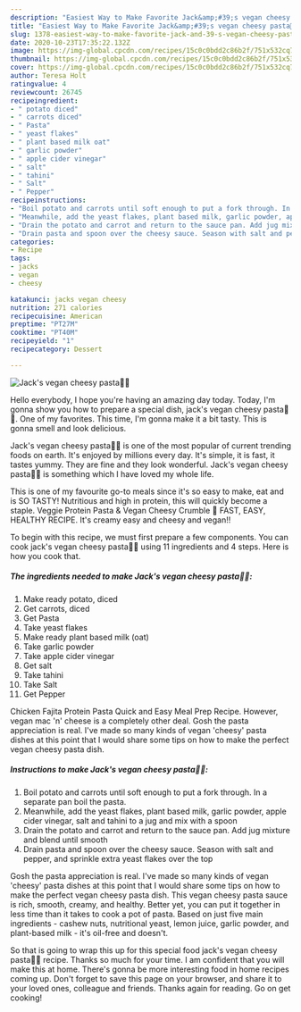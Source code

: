 ```yaml
---
description: "Easiest Way to Make Favorite Jack&amp;#39;s vegan cheesy pasta🧀🍝"
title: "Easiest Way to Make Favorite Jack&amp;#39;s vegan cheesy pasta🧀🍝"
slug: 1378-easiest-way-to-make-favorite-jack-and-39-s-vegan-cheesy-pasta
date: 2020-10-23T17:35:22.132Z
image: https://img-global.cpcdn.com/recipes/15c0c0bdd2c86b2f/751x532cq70/jacks-vegan-cheesy-pasta🧀🍝-recipe-main-photo.jpg
thumbnail: https://img-global.cpcdn.com/recipes/15c0c0bdd2c86b2f/751x532cq70/jacks-vegan-cheesy-pasta🧀🍝-recipe-main-photo.jpg
cover: https://img-global.cpcdn.com/recipes/15c0c0bdd2c86b2f/751x532cq70/jacks-vegan-cheesy-pasta🧀🍝-recipe-main-photo.jpg
author: Teresa Holt
ratingvalue: 4
reviewcount: 26745
recipeingredient:
- " potato diced"
- " carrots diced"
- " Pasta"
- " yeast flakes"
- " plant based milk oat"
- " garlic powder"
- " apple cider vinegar"
- " salt"
- " tahini"
- " Salt"
- " Pepper"
recipeinstructions:
- "Boil potato and carrots until soft enough to put a fork through. In a separate pan boil the pasta."
- "Meanwhile, add the yeast flakes, plant based milk, garlic powder, apple cider vinegar, salt and tahini to a jug and mix with a spoon"
- "Drain the potato and carrot and return to the sauce pan. Add jug mixture and blend until smooth"
- "Drain pasta and spoon over the cheesy sauce. Season with salt and pepper, and sprinkle extra yeast flakes over the top"
categories:
- Recipe
tags:
- jacks
- vegan
- cheesy

katakunci: jacks vegan cheesy 
nutrition: 271 calories
recipecuisine: American
preptime: "PT27M"
cooktime: "PT40M"
recipeyield: "1"
recipecategory: Dessert

---
```



![Jack&#39;s vegan cheesy pasta🧀🍝](https://img-global.cpcdn.com/recipes/15c0c0bdd2c86b2f/751x532cq70/jacks-vegan-cheesy-pasta🧀🍝-recipe-main-photo.jpg)

Hello everybody, I hope you're having an amazing day today. Today, I'm gonna show you how to prepare a special dish, jack&#39;s vegan cheesy pasta🧀🍝. One of my favorites. This time, I'm gonna make it a bit tasty. This is gonna smell and look delicious.

Jack&#39;s vegan cheesy pasta🧀🍝 is one of the most popular of current trending foods on earth. It's enjoyed by millions every day. It's simple, it is fast, it tastes yummy. They are fine and they look wonderful. Jack&#39;s vegan cheesy pasta🧀🍝 is something which I have loved my whole life.

This is one of my favourite go-to meals since it&#39;s so easy to make, eat and is SO TASTY! Nutritious and high in protein, this will quickly become a staple. Veggie Protein Pasta &amp; Vegan Cheesy Crumble 🍝 FAST, EASY, HEALTHY RECIPE. It&#39;s creamy easy and cheesy and vegan!!


To begin with this recipe, we must first prepare a few components. You can cook jack&#39;s vegan cheesy pasta🧀🍝 using 11 ingredients and 4 steps. Here is how you cook that.

<!--inarticleads1-->

##### The ingredients needed to make Jack&#39;s vegan cheesy pasta🧀🍝:

1. Make ready  potato, diced
1. Get  carrots, diced
1. Get  Pasta
1. Take  yeast flakes
1. Make ready  plant based milk (oat)
1. Take  garlic powder
1. Take  apple cider vinegar
1. Get  salt
1. Take  tahini
1. Take  Salt
1. Get  Pepper


Chicken Fajita Protein Pasta Quick and Easy Meal Prep Recipe. However, vegan mac &#39;n&#39; cheese is a completely other deal. Gosh the pasta appreciation is real. I&#39;ve made so many kinds of vegan &#39;cheesy&#39; pasta dishes at this point that I would share some tips on how to make the perfect vegan cheesy pasta dish. 

<!--inarticleads2-->

##### Instructions to make Jack&#39;s vegan cheesy pasta🧀🍝:

1. Boil potato and carrots until soft enough to put a fork through. In a separate pan boil the pasta.
1. Meanwhile, add the yeast flakes, plant based milk, garlic powder, apple cider vinegar, salt and tahini to a jug and mix with a spoon
1. Drain the potato and carrot and return to the sauce pan. Add jug mixture and blend until smooth
1. Drain pasta and spoon over the cheesy sauce. Season with salt and pepper, and sprinkle extra yeast flakes over the top


Gosh the pasta appreciation is real. I&#39;ve made so many kinds of vegan &#39;cheesy&#39; pasta dishes at this point that I would share some tips on how to make the perfect vegan cheesy pasta dish. This vegan cheesy pasta sauce is rich, smooth, creamy, and healthy. Better yet, you can put it together in less time than it takes to cook a pot of pasta. Based on just five main ingredients - cashew nuts, nutritional yeast, lemon juice, garlic powder, and plant-based milk - it&#39;s oil-free and doesn&#39;t. 

So that is going to wrap this up for this special food jack&#39;s vegan cheesy pasta🧀🍝 recipe. Thanks so much for your time. I am confident that you will make this at home. There's gonna be more interesting food in home recipes coming up. Don't forget to save this page on your browser, and share it to your loved ones, colleague and friends. Thanks again for reading. Go on get cooking!
